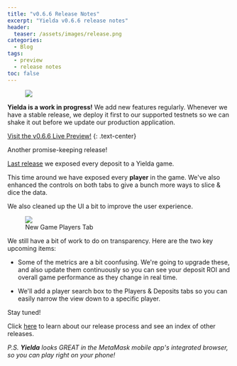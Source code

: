 ```yaml
---
title: "v0.6.6 Release Notes"
excerpt: "Yielda v0.6.6 release notes"
header:
  teaser: /assets/images/release.png
categories:
  - Blog
tags:
  - preview
  - release notes
toc: false
---
```


<figure class="align-left" style="margin-top: 10px; margin-bottom: 10px; width: 150px;">
    <img src="{{ site.url }}{{ site.baseurl }}/assets/images/release.png">
</figure>

**Yielda is a work in progress!** We add new features regularly. Whenever we have a stable release, we deploy it first to our supported testnets so we can shake it out before we update our production application.

<a class="btn btn--primary btn--large" href="https://app-git-preview-0-6-6-yielda.vercel.app/" target="blank">Visit the v0.6.6 Live Preview!</a>
{:  .text-center}

Another promise-keeping release!

[Last release](/blog/release-0-6-5) we exposed every deposit to a Yielda game.

This time around we have exposed every **player** in the game. We've also enhanced the controls on both tabs to give a bunch more ways to slice & dice the data.

We also cleaned up the UI a bit to improve the user experience.

<figure>
    <img src="{{ site.url }}{{ site.baseurl }}/assets/images/game-players.png" class="shadow">
    <figcaption>New Game Players Tab</figcaption>
</figure>

We still have a bit of work to do on transparency. Here are the two key upcoming items:

* Some of the metrics are a bit coonfusing. We're going to upgrade these, and also update them continuously so you can see your deposit ROI and overall game performance as they change in real time.

* We'll add a player search box to the Players & Deposits tabs so you can easily narrow the view down to a specific player.

Stay tuned!

Click [here](/blog/releases) to learn about our release process and see an index of other releases.

_P.S. **Yielda** looks GREAT in the MetaMask mobile app's integrated browser, so you can play right on your phone!_